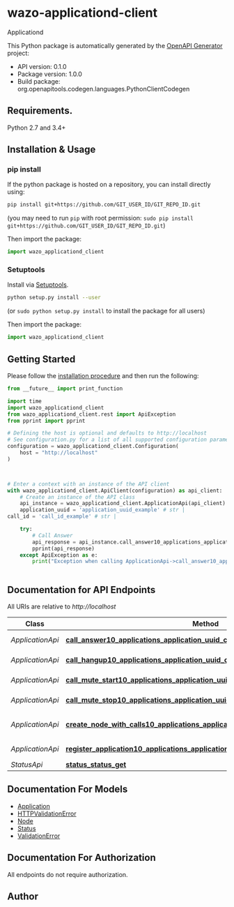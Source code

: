 # wazo-applicationd-client
Applicationd

This Python package is automatically generated by the [OpenAPI Generator](https://openapi-generator.tech) project:

- API version: 0.1.0
- Package version: 1.0.0
- Build package: org.openapitools.codegen.languages.PythonClientCodegen

## Requirements.

Python 2.7 and 3.4+

## Installation & Usage
### pip install

If the python package is hosted on a repository, you can install directly using:

```sh
pip install git+https://github.com/GIT_USER_ID/GIT_REPO_ID.git
```
(you may need to run `pip` with root permission: `sudo pip install git+https://github.com/GIT_USER_ID/GIT_REPO_ID.git`)

Then import the package:
```python
import wazo_applicationd_client
```

### Setuptools

Install via [Setuptools](http://pypi.python.org/pypi/setuptools).

```sh
python setup.py install --user
```
(or `sudo python setup.py install` to install the package for all users)

Then import the package:
```python
import wazo_applicationd_client
```

## Getting Started

Please follow the [installation procedure](#installation--usage) and then run the following:

```python
from __future__ import print_function

import time
import wazo_applicationd_client
from wazo_applicationd_client.rest import ApiException
from pprint import pprint

# Defining the host is optional and defaults to http://localhost
# See configuration.py for a list of all supported configuration parameters.
configuration = wazo_applicationd_client.Configuration(
    host = "http://localhost"
)



# Enter a context with an instance of the API client
with wazo_applicationd_client.ApiClient(configuration) as api_client:
    # Create an instance of the API class
    api_instance = wazo_applicationd_client.ApplicationApi(api_client)
    application_uuid = 'application_uuid_example' # str | 
call_id = 'call_id_example' # str | 

    try:
        # Call Answer
        api_response = api_instance.call_answer10_applications_application_uuid_calls_call_id_answer_put(application_uuid, call_id)
        pprint(api_response)
    except ApiException as e:
        print("Exception when calling ApplicationApi->call_answer10_applications_application_uuid_calls_call_id_answer_put: %s\n" % e)
    
```

## Documentation for API Endpoints

All URIs are relative to *http://localhost*

Class | Method | HTTP request | Description
------------ | ------------- | ------------- | -------------
*ApplicationApi* | [**call_answer10_applications_application_uuid_calls_call_id_answer_put**](docs/ApplicationApi.md#call_answer10_applications_application_uuid_calls_call_id_answer_put) | **PUT** /1.0/applications/{application_uuid}/calls/{call_id}/answer | Call Answer
*ApplicationApi* | [**call_hangup10_applications_application_uuid_calls_call_id_delete**](docs/ApplicationApi.md#call_hangup10_applications_application_uuid_calls_call_id_delete) | **DELETE** /1.0/applications/{application_uuid}/calls/{call_id} | Call Hangup
*ApplicationApi* | [**call_mute_start10_applications_application_uuid_calls_call_id_mute_start_post**](docs/ApplicationApi.md#call_mute_start10_applications_application_uuid_calls_call_id_mute_start_post) | **POST** /1.0/applications/{application_uuid}/calls/{call_id}/mute/start | Call Mute Start
*ApplicationApi* | [**call_mute_stop10_applications_application_uuid_calls_call_id_mute_stop_post**](docs/ApplicationApi.md#call_mute_stop10_applications_application_uuid_calls_call_id_mute_stop_post) | **POST** /1.0/applications/{application_uuid}/calls/{call_id}/mute/stop | Call Mute Stop
*ApplicationApi* | [**create_node_with_calls10_applications_application_uuid_nodes_node_name_post**](docs/ApplicationApi.md#create_node_with_calls10_applications_application_uuid_nodes_node_name_post) | **POST** /1.0/applications/{application_uuid}/nodes/{node_name} | Create Node With Calls
*ApplicationApi* | [**register_application10_applications_application_name_post**](docs/ApplicationApi.md#register_application10_applications_application_name_post) | **POST** /1.0/applications/{application_name} | Register Application
*StatusApi* | [**status_status_get**](docs/StatusApi.md#status_status_get) | **GET** /status | Status


## Documentation For Models

 - [Application](docs/Application.md)
 - [HTTPValidationError](docs/HTTPValidationError.md)
 - [Node](docs/Node.md)
 - [Status](docs/Status.md)
 - [ValidationError](docs/ValidationError.md)


## Documentation For Authorization

 All endpoints do not require authorization.

## Author




